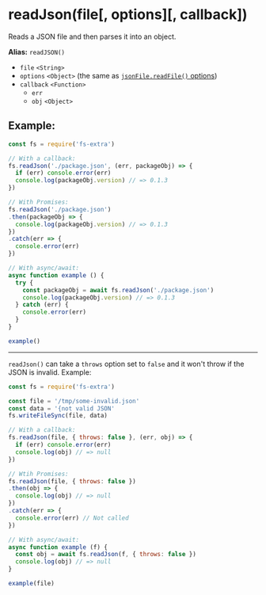 # readJson(file[, options][, callback])

Reads a JSON file and then parses it into an object.

**Alias:** `readJSON()`

- `file` `<String>`
- `options` `<Object>` (the same as [`jsonFile.readFile()` options](https://github.com/jprichardson/node-jsonfile#readfilefilename-options-callback))
- `callback` `<Function>`
  - `err`
  - `obj` `<Object>`

## Example:

```js
const fs = require('fs-extra')

// With a callback:
fs.readJson('./package.json', (err, packageObj) => {
  if (err) console.error(err)
  console.log(packageObj.version) // => 0.1.3
})

// With Promises:
fs.readJson('./package.json')
.then(packageObj => {
  console.log(packageObj.version) // => 0.1.3
})
.catch(err => {
  console.error(err)
})

// With async/await:
async function example () {
  try {
    const packageObj = await fs.readJson('./package.json')
    console.log(packageObj.version) // => 0.1.3
  } catch (err) {
    console.error(err)
  }
}

example()
```

---

`readJson()` can take a `throws` option set to `false` and it won't throw if the JSON is invalid. Example:

```js
const fs = require('fs-extra')

const file = '/tmp/some-invalid.json'
const data = '{not valid JSON'
fs.writeFileSync(file, data)

// With a callback:
fs.readJson(file, { throws: false }, (err, obj) => {
  if (err) console.error(err)
  console.log(obj) // => null
})

// Wtih Promises:
fs.readJson(file, { throws: false })
.then(obj => {
  console.log(obj) // => null
})
.catch(err => {
  console.error(err) // Not called
})

// With async/await:
async function example (f) {
  const obj = await fs.readJson(f, { throws: false })
  console.log(obj) // => null
}

example(file)
```
